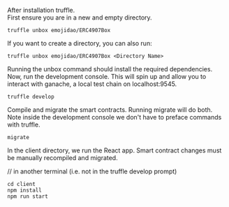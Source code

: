 After installation truffle.  
First ensure you are in a new and empty directory.

```
truffle unbox emojidao/ERC4907Box
```

If you want to create a directory, you can also run:

```
truffle unbox emojidao/ERC4907Box <Directory Name>
```

Running the unbox command should install the required dependencies.
Now, run the development console. This will spin up and allow you to interact with ganache, a local test chain on localhost:9545.

```
truffle develop
```
Compile and migrate the smart contracts. Running migrate will do both. Note inside the development console we don't have to preface commands with truffle.

```
migrate
```
In the client directory, we run the React app. Smart contract changes must be manually recompiled and migrated.


// in another terminal (i.e. not in the truffle develop prompt)
```
cd client
npm install
npm run start
```